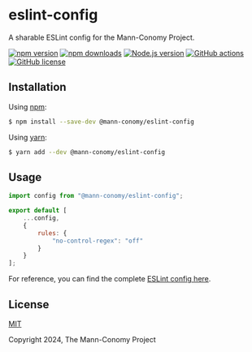 # eslint-config

A sharable ESLint config for the Mann-Conomy Project.

[![npm version](https://img.shields.io/npm/v/@mann-conomy/eslint-config?style=flat-square&logo=npm)](https://npmjs.com/package/@mann-conomy/eslint-config)
[![npm downloads](https://img.shields.io/npm/d18m/@mann-conomy/eslint-config?style=flat-square&logo=npm)](https://npmjs.com/package/@mann-conomy/eslint-config)
[![Node.js version](https://img.shields.io/node/v/@mann-conomy/eslint-config?style=flat-square&logo=nodedotjs)](https://nodejs.org/en/about/releases/)
[![GitHub actions](https://img.shields.io/github/actions/workflow/status/Mann-Conomy/eslint-config/test.yml?branch=main&style=flat-square&logo=github&label=test)](https://github.com/Mann-Conomy/eslint-config/blob/main/.github/workflows/test.yml)
[![GitHub license](https://img.shields.io/github/license/Mann-Conomy/eslint-config?style=flat-square&logo=github)](https://github.com/Mann-Conomy/eslint-config/blob/main/LICENSE)


## Installation

Using [npm](https://www.npmjs.com/package/@mann-conomy/eslint-config):

```bash
$ npm install --save-dev @mann-conomy/eslint-config
```

Using [yarn](https://yarnpkg.com/package/@mann-conomy/eslint-config):

```bash
$ yarn add --dev @mann-conomy/eslint-config
```

## Usage

```js
import config from "@mann-conomy/eslint-config";

export default [
    ...config,
    {
        rules: {
            "no-control-regex": "off"
        }
    }
];
```

For reference, you can find the complete [ESLint config here](https://github.com/Mann-Conomy/eslint-config/blob/main/eslint.config.js).

## License

[MIT](LICENSE)

Copyright 2024, The Mann-Conomy Project
